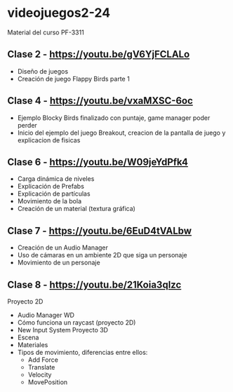 # videojuegos2-24
Material del curso PF-3311

## Clase 2 - https://youtu.be/gV6YjFCLALo
- Diseño de juegos
- Creación de juego Flappy Birds parte 1

## Clase 4 - https://youtu.be/vxaMXSC-6oc
- Ejemplo Blocky Birds finalizado con puntaje, game manager poder perder
- Inicio del ejemplo del juego Breakout, creacion de la pantalla de juego y explicacion de fisicas

## Clase 6 - https://youtu.be/W09jeYdPfk4
- Carga dinámica de niveles
- Explicación de Prefabs
- Explicación de partículas
- Movimiento de la bola
- Creación de un material (textura gráfica)

## Clase 7 - https://youtu.be/6EuD4tVALbw
- Creación de un Audio Manager
- Uso de cámaras en un ambiente 2D que siga un personaje
- Movimiento de un personaje

## Clase 8 - https://youtu.be/21Koia3qlzc
Proyecto 2D
- Audio Manager WD
- Cómo funciona un raycast (proyecto 2D)
- New Input System
Proyecto 3D
- Escena
- Materiales
- Tipos de movimiento, diferencias entre ellos:
  * Add Force
  * Translate
  * Velocity
  * MovePosition

